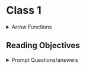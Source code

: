 <link rel="stylesheet" type="text/css" href="style.css">

# Class 1

<details markdown="block" default="open"><summary>Arrow Functions</summary>

* Arrow functions don't have their own bindings to `this` `arguments` or `super`, and should not be used as methods.

* Arrows cannnot be used as constructers, callling them with new throws a type error.

* Cannot use yield within their body.

#### Syntax

```javascript



() => expression

param => expression

(param) => expression

(param1, paramN) => expression

() => {
  statements
}

param => {
  statements
}

(param1, paramN) => {
  statements
}

```


<details markdown="block"><summary>rest parameters</summary>

### Headertext

* 1

* 2

```javascript



```


</details>




</details>

## Reading Objectives

<details markdown="block"><summary>Prompt Questions/answers</summary>





</details>

